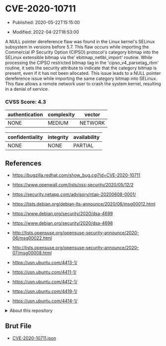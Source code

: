# CVE-2020-10711

- Published: 2020-05-22T15:15:00

- Modified: 2022-04-22T18:53:00

A NULL pointer dereference flaw was found in the Linux kernel's SELinux subsystem in versions before 5.7. This flaw occurs while importing the Commercial IP Security Option (CIPSO) protocol's category bitmap into the SELinux extensible bitmap via the' ebitmap_netlbl_import' routine. While processing the CIPSO restricted bitmap tag in the 'cipso_v4_parsetag_rbm' routine, it sets the security attribute to indicate that the category bitmap is present, even if it has not been allocated. This issue leads to a NULL pointer dereference issue while importing the same category bitmap into SELinux. This flaw allows a remote network user to crash the system kernel, resulting in a denial of service.

### CVSS Score: **4.3**

| authentication | complexity | vector |
| --- | --- | --- |
| NONE | MEDIUM | NETWORK |

| confidentiality | integrity | availability |
| --- | --- | --- |
| NONE | NONE | PARTIAL |

## References

* https://bugzilla.redhat.com/show_bug.cgi?id=CVE-2020-10711

* https://www.openwall.com/lists/oss-security/2020/05/12/2

* https://security.netapp.com/advisory/ntap-20200608-0001/

* https://lists.debian.org/debian-lts-announce/2020/06/msg00012.html

* https://www.debian.org/security/2020/dsa-4699

* https://www.debian.org/security/2020/dsa-4698

* http://lists.opensuse.org/opensuse-security-announce/2020-06/msg00022.html

* http://lists.opensuse.org/opensuse-security-announce/2020-07/msg00008.html

* https://usn.ubuntu.com/4413-1/

* https://usn.ubuntu.com/4411-1/

* https://usn.ubuntu.com/4412-1/

* https://usn.ubuntu.com/4419-1/

* https://usn.ubuntu.com/4414-1/

<details>
<summary>About this repository</summary> 

  This repository is part of the project [Live Hack CVE](https://github.com/Live-Hack-CVE). Main website can be found [www.live-hack.org](https://www.live-hack.org) 
  
  Made by [Sn0wAlice](https://github.com/Sn0wAlice) for the people that care about security and need to have a feed of the latest CVEs. Hope you enjoy it, don't forget to star the repo and follow me on [Twitter](https://twitter.com/Sn0wAlice) and [Github](https://github.com/Sn0wAlice). And that is my [personnal website](https://www.alice-snow.me/)

  - [Home Page](https://github.com/Live-Hack-CVE)
  - [Framework](https://github.com/Live-Hack-CVE/cve-framework)
  - [CVE database](https://github.com/Live-Hack-CVE/full_database)
  - [Changelog](https://github.com/Live-Hack-CVE/Changelog)
</details>

## Brut File

* [CVE-2020-10711.json](https://raw.githubusercontent.com/Live-Hack-CVE/full_database/main/cves/2020/CVE-2020-10711.json)

